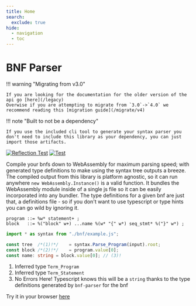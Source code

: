 ```yaml
---
title: Home
search:
  exclude: true
hide:
  - navigation
  - toc
---
```


# BNF Parser

!!! warning "Migrating from v3.0"

    If you are looking for the documentation for the older version of the api go [here](/legacy)  
    Overwise if you are attempting to migrate from `3.0`->`4.0` we recommend reading this [migration guide](/migrate/v4)

!!! note "Built to not be a dependency"

    If you use the included cli tool to generate your syntax parser you don't need to include this library as your dependency, you can just import those artifacts.

[![Reflection Test](https://github.com/AjaniBilby/BNF-parser/actions/workflows/npm-load-check.yml/badge.svg?branch=master)](https://github.com/AjaniBilby/BNF-parser/actions/workflows/npm-load-check.yml)
[![Test](https://github.com/AjaniBilby/BNF-parser/actions/workflows/test.yml/badge.svg?branch=master)](https://github.com/AjaniBilby/BNF-parser/actions/workflows/test.yml)

Compile your bnfs down to WebAssembly for maximum parsing speed; with generated type definitions to make using the syntax tree outputs a breeze. The compiled output from this library is platform agnostic, so it can run anywhere `new WebAssembly.Instance()` is a valid function. It bundles the WebAssembly module inside of a single js file so it can be easily incorporated into any bundler. The type definitions for a given bnf are just that, a definitions file - so if you don't want to use typescript or type hints you can go wild by ignoring it.

```bnf title="BNF"
program ::= %w* statement+ ;
block   ::= %("block" w+) ...name %(w* "{" w*) seq_stmt* %("}" w*) ;
```
```ts title="Typescript"
import * as syntax from "./bnf/example.js";

const tree  /*(1)!*/    = syntax.Parse_Program(input).root;
const block /*(2)!*/    = program.value[0];
const name: string = block.value[0]; // (3)!
```

1. Inferred type `Term_Program`
2. Inferred type `Term_Statement`
3. No Errors Here! Typescript knows this will be a `string` thanks to the type definitions generated by `bnf-parser` for the bnf


Try it in your browser [here](/test)